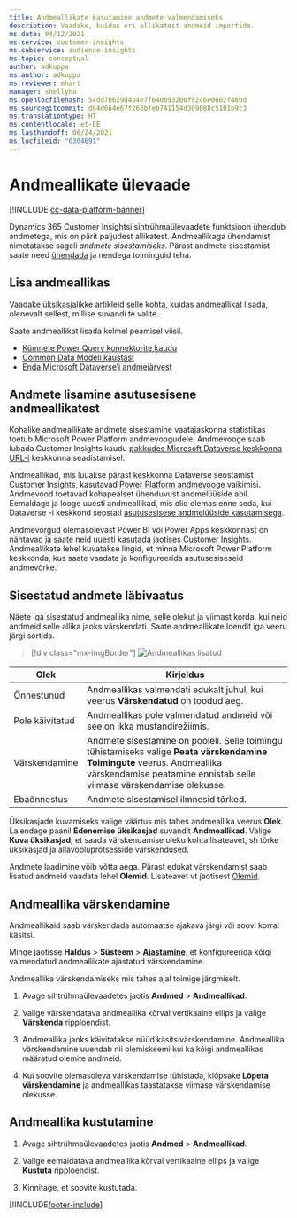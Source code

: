 ```yaml
---
title: Andmeallikate kasutamine andmete valmendamiseks
description: Vaadake, kuidas eri allikatest andmeid importida.
ms.date: 04/12/2021
ms.service: customer-insights
ms.subservice: audience-insights
ms.topic: conceptual
author: adkuppa
ms.author: adkuppa
ms.reviewer: mhart
manager: shellyha
ms.openlocfilehash: 54dd7b629d4b4e7f640b932b0f9246e0602f46bd
ms.sourcegitcommit: d84d664e67f263bfeb741154d309088c5101b9c3
ms.translationtype: HT
ms.contentlocale: et-EE
ms.lasthandoff: 06/24/2021
ms.locfileid: "6304691"
---
```

# <a name="data-sources-overview"></a>Andmeallikate ülevaade

[!INCLUDE [cc-data-platform-banner](../includes/cc-data-platform-banner.md)]

Dynamics 365 Customer Insightsi sihtrühmaülevaadete funktsioon ühendub andmetega, mis on pärit paljudest allikatest. Andmeallikaga ühendamist nimetatakse sageli *andmete sisestamiseks*. Pärast andmete sisestamist saate need [ühendada](data-unification.md) ja nendega toiminguid teha.

## <a name="add-a-data-source"></a>Lisa andmeallikas

Vaadake üksikasjalikke artikleid selle kohta, kuidas andmeallikat lisada, olenevalt sellest, millise suvandi te valite.

Saate andmeallikat lisada kolmel peamisel viisil.

- [Kümnete Power Query konnektorite kaudu](connect-power-query.md)
- [Common Data Modeli kaustast](connect-common-data-model.md)
- [Enda Microsoft Dataverse’i andmejärvest](connect-common-data-service-lake.md)

## <a name="add-data-from-on-premises-data-sources"></a>Andmete lisamine asutusesisene andmeallikatest

Kohalike andmeallikate andmete sisestamine vaatajaskonna statistikas toetub Microsoft Power Platform andmevoogudele. Andmevooge saab lubada Customer Insights kaudu [pakkudes Microsoft Dataverse keskkonna URL-i](manage-environments.md#create-an-environment-in-an-existing-organization) keskkonna seadistamisel.

Andmeallikad, mis luuakse pärast keskkonna Dataverse seostamist Customer Insights, kasutavad [Power Platform andmevooge](/power-query/dataflows/overview-dataflows-across-power-platform-dynamics-365) vaikimisi. Andmevood toetavad kohapealset ühenduvust andmelüüside abil. Eemaldage ja looge uuesti andmeallikad, mis olid olemas enne seda, kui Dataverse -i keskkond seostati [asutusesisese andmelüüside kasutamisega](/data-integration/gateway/service-gateway-app.md).

Andmevõrgud olemasolevast Power BI või Power Apps keskkonnast on nähtavad ja saate neid uuesti kasutada jaotises Customer Insights. Andmeallikate lehel kuvatakse lingid, et minna Microsoft Power Platform keskkonda, kus saate vaadata ja konfigureerida asutusesiseseid andmevõrke.

## <a name="review-ingested-data"></a>Sisestatud andmete läbivaatus

Näete iga sisestatud andmeallika nime, selle olekut ja viimast korda, kui neid andmeid selle allika jaoks värskendati. Saate andmeallikate loendit iga veeru järgi sortida.

> [!div class="mx-imgBorder"]
> ![Andmeallikas lisatud](media/configure-data-datasource-added.png "Andmeallikas lisatud")

|Olek  |Kirjeldus  |
|---------|---------|
|Õnnestunud   |Andmeallikas valmendati edukalt juhul, kui veerus **Värskendatud** on toodud aeg.
|Pole käivitatud   |Andmeallikas pole valmendatud andmeid või see on ikka mustandirežiimis.         |
|Värskendamine    |Andmete sisestamine on pooleli. Selle toimingu tühistamiseks valige **Peata värskendamine** **Toimingute** veerus. Andmeallika värskendamise peatamine ennistab selle viimase värskendamise olekusse.       |
|Ebaõnnestus     |Andmete sisestamisel ilmnesid tõrked.         |

Üksikasjade kuvamiseks valige väärtus mis tahes andmeallika veerus **Olek**. Laiendage paanil **Edenemise üksikasjad** suvandit **Andmeallikad**. Valige **Kuva üksikasjad**, et saada värskendamise oleku kohta lisateavet, sh tõrke üksikasjad ja allavooluprotsesside värskendused.

Andmete laadimine võib võtta aega. Pärast edukat värskendamist saab lisatud andmeid vaadata lehel **Olemid**. Lisateavet vt jaotisest [Olemid](entities.md).

## <a name="refresh-a-data-source"></a>Andmeallika värskendamine

Andmeallikaid saab värskendada automaatse ajakava järgi või soovi korral käsitsi. 

Minge jaotisse **Haldus** > **Süsteem** > [**Ajastamine**](system.md#schedule-tab), et konfigureerida kõigi valmendatud andmeallikate ajastatud värskendamine.

Andmeallika värskendamiseks mis tahes ajal toimige järgmiselt.

1. Avage sihtrühmaülevaadetes jaotis **Andmed** > **Andmeallikad**.

2. Valige värskendatava andmeallika kõrval vertikaalne ellips ja valige **Värskenda** ripploendist.

3. Andmeallika jaoks käivitatakse nüüd käsitsivärskendamine. Andmeallika värskendamine uuendab nii olemiskeemi kui ka kõigi andmeallikas määratud olemite andmeid.

4. Kui soovite olemasoleva värskendamise tühistada, klõpsake **Lõpeta värskendamine** ja andmeallikas taastatakse viimase värskendamise olekusse.

## <a name="delete-a-data-source"></a>Andmeallika kustutamine

1. Avage sihtrühmaülevaadetes jaotis **Andmed** > **Andmeallikad**.

2. Valige eemaldatava andmeallika kõrval vertikaalne ellips ja valige **Kustuta** ripploendist.

3. Kinnitage, et soovite kustutada.


[!INCLUDE[footer-include](../includes/footer-banner.md)]
